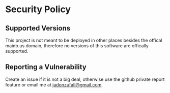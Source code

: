 # Security Policy

## Supported Versions

This project is not meant to be deployed in other places besides the offical mainb.us domain, therefore no versions of this software are offically supported.

## Reporting a Vulnerability

Create an issue if it is not a big deal, otherwise use the github private report feature or email me at jadonzufall@gmail.com.
